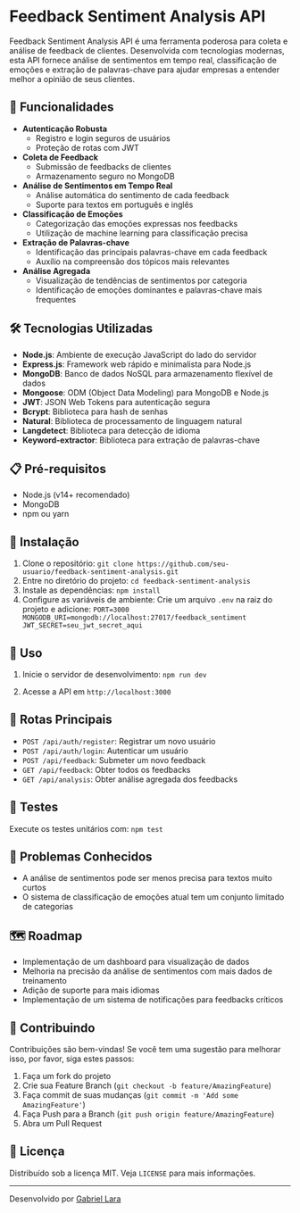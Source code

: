 # Feedback Sentiment Analysis API

Feedback Sentiment Analysis API é uma ferramenta poderosa para coleta e análise de feedback de clientes. Desenvolvida com tecnologias modernas, esta API fornece análise de sentimentos em tempo real, classificação de emoções e extração de palavras-chave para ajudar empresas a entender melhor a opinião de seus clientes.

## 🚀 Funcionalidades

- **Autenticação Robusta**
  - Registro e login seguros de usuários
  - Proteção de rotas com JWT
- **Coleta de Feedback**
  - Submissão de feedbacks de clientes
  - Armazenamento seguro no MongoDB
- **Análise de Sentimentos em Tempo Real**
  - Análise automática do sentimento de cada feedback
  - Suporte para textos em português e inglês
- **Classificação de Emoções**
  - Categorização das emoções expressas nos feedbacks
  - Utilização de machine learning para classificação precisa
- **Extração de Palavras-chave**
  - Identificação das principais palavras-chave em cada feedback
  - Auxílio na compreensão dos tópicos mais relevantes
- **Análise Agregada**
  - Visualização de tendências de sentimentos por categoria
  - Identificação de emoções dominantes e palavras-chave mais frequentes

## 🛠️ Tecnologias Utilizadas

- **Node.js**: Ambiente de execução JavaScript do lado do servidor
- **Express.js**: Framework web rápido e minimalista para Node.js
- **MongoDB**: Banco de dados NoSQL para armazenamento flexível de dados
- **Mongoose**: ODM (Object Data Modeling) para MongoDB e Node.js
- **JWT**: JSON Web Tokens para autenticação segura
- **Bcrypt**: Biblioteca para hash de senhas
- **Natural**: Biblioteca de processamento de linguagem natural
- **Langdetect**: Biblioteca para detecção de idioma
- **Keyword-extractor**: Biblioteca para extração de palavras-chave

## 📋 Pré-requisitos

- Node.js (v14+ recomendado)
- MongoDB
- npm ou yarn

## 🔧 Instalação

1. Clone o repositório:
   `git clone https://github.com/seu-usuario/feedback-sentiment-analysis.git`
2. Entre no diretório do projeto:
   `cd feedback-sentiment-analysis`
3. Instale as dependências:
   `npm install`
4. Configure as variáveis de ambiente: Crie um arquivo `.env` na raiz do projeto e adicione:
   `PORT=3000 MONGODB_URI=mongodb://localhost:27017/feedback_sentiment JWT_SECRET=seu_jwt_secret_aqui`

## 🚀 Uso

1. Inicie o servidor de desenvolvimento:
   `npm run dev`

2. Acesse a API em `http://localhost:3000`

## 📌 Rotas Principais

- `POST /api/auth/register`: Registrar um novo usuário
- `POST /api/auth/login`: Autenticar um usuário
- `POST /api/feedback`: Submeter um novo feedback
- `GET /api/feedback`: Obter todos os feedbacks
- `GET /api/analysis`: Obter análise agregada dos feedbacks

## 🧪 Testes

Execute os testes unitários com:
`npm test`

## 🐞 Problemas Conhecidos

- A análise de sentimentos pode ser menos precisa para textos muito curtos
- O sistema de classificação de emoções atual tem um conjunto limitado de categorias

## 🗺️ Roadmap

- Implementação de um dashboard para visualização de dados
- Melhoria na precisão da análise de sentimentos com mais dados de treinamento
- Adição de suporte para mais idiomas
- Implementação de um sistema de notificações para feedbacks críticos

## 🤝 Contribuindo

Contribuições são bem-vindas! Se você tem uma sugestão para melhorar isso, por favor, siga estes passos:

1. Faça um fork do projeto
2. Crie sua Feature Branch (`git checkout -b feature/AmazingFeature`)
3. Faça commit de suas mudanças (`git commit -m 'Add some AmazingFeature'`)
4. Faça Push para a Branch (`git push origin feature/AmazingFeature`)
5. Abra um Pull Request

## 📜 Licença

Distribuído sob a licença MIT. Veja `LICENSE` para mais informações.

---

Desenvolvido por [Gabriel Lara](https://github.com/gabrielbr619)

